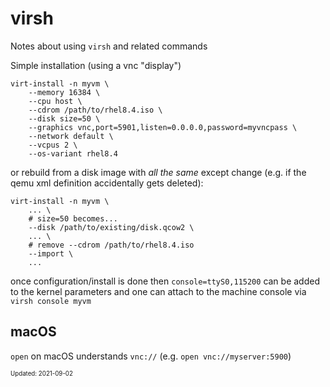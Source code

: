virsh
===

Notes about using `virsh` and related commands

Simple installation (using a vnc "display")
```
virt-install -n myvm \
    --memory 16384 \
    --cpu host \
    --cdrom /path/to/rhel8.4.iso \
    --disk size=50 \
    --graphics vnc,port=5901,listen=0.0.0.0,password=myvncpass \
    --network default \
    --vcpus 2 \
    --os-variant rhel8.4
```

or rebuild from a disk image with _all the same_ except change (e.g. if the
qemu xml definition accidentally gets deleted):
```
virt-install -n myvm \
    ... \
    # size=50 becomes...
    --disk /path/to/existing/disk.qcow2 \
    ... \
    # remove --cdrom /path/to/rhel8.4.iso
    --import \
    ...
```

once configuration/install is done then `console=ttyS0,115200` can be
added to the kernel parameters and one can attach to the machine console
via `virsh console myvm`

## macOS

`open` on macOS understands `vnc://` (e.g. `open vnc://myserver:5900`)

<sub><sup>Updated: 2021-09-02</sup></sub>
